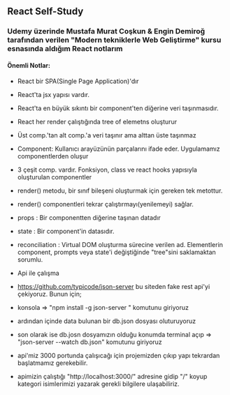 ## React Self-Study

### Udemy üzerinde Mustafa Murat Coşkun & Engin Demiroğ tarafından verilen "Modern tekniklerle Web Geliştirme" kursu esnasında aldığım React notlarım

#### Önemli Notlar:

- React bir SPA(Single Page Application)'dır
- React'ta jsx yapısı vardır.
- React'ta en büyük sıkıntı bir component'ten diğerine veri taşınmasıdır.
- React her render çalıştığında tree of elemetns oluşturur
- Üst comp.'tan alt comp.'a veri taşınır ama alttan üste taşınmaz
- Component: Kullanıcı arayüzünün parçalarını ifade eder. Uygulamamız componentlerden oluşur
- 3 çeşit comp. vardır. Fonksiyon, class ve react hooks yapısıyla oluşturulan componentler

- render() metodu, bir sınıf bileşeni oluşturmak için gereken tek metottur.
- render() componentleri tekrar çalıştırmayı(yenilemeyi) sağlar.
- props : Bir componentten diğerine taşınan datadır
- state : Bir component'in datasıdır.
- reconciliation : Virtual DOM oluşturma sürecine verilen ad. Elementlerin component, prompts veya state'i değiştiğinde "tree"sini saklamaktan sorumlu.

- Api ile çalışma
- https://github.com/typicode/json-server bu siteden fake rest api'yi çekiyoruz. Bunun için;
- konsola => "npm install -g json-server " komutunu giriyoruz
- ardından içinde data bulunan bir db.json dosyası oluturuyoruz
- son olarak ise db.josn dosyamızın olduğu konumda terminal açıp => "json-server --watch db.json" komutunu giriyoruz
- api'miz 3000 portunda çalışıcağı için projemizden çıkıp yapı tekrardan başlatmamız gerekebilir.
- apimizin çalıştığı "http://localhost:3000/" adresine gidip "/" koyup kategori isimlerimizi yazarak gerekli bilgilere ulaşabiliriz.
